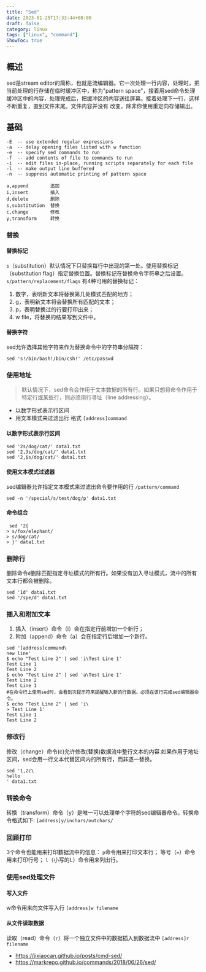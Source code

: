 ```yaml
---
title: "Sed"
date: 2023-01-25T17:33:44+08:00
draft: false
category: linux
tags: ["linux", "command"]
ShowToc: true
---
```


## 概述

sed是stream editor的简称，也就是流编辑器。它一次处理一行内容，处理时，把当前处理的行存储在临时缓冲区中，称为"pattern space"，接着用sed命令处理缓冲区中的内容，处理完成后，把缓冲区的内容送往屏幕。接着处理下一行，这样不断重复，直到文件末尾。文件内容并没有 改变，除非你使用重定向存储输出。

## 基础

```shell
-E  -- use extended regular expressions
-a  -- delay opening files listed with w function
-e  -- specify sed commands to run
-f  -- add contents of file to commands to run
-i  -- edit files in-place, running scripts separately for each file
-l  -- make output line buffered
-n  -- suppress automatic printing of pattern space
```

```shell
a,append        追加
i,insert        插入
d,delete        删除
s,substitution  替换
c,change        修改
y,transform     转换
```

### 替换

#### 替换标记

`s`（substitution）默认情况下只替换每行中出现的第一处。使用替换标记（substitution flag）指定替换位置。替换标记在替换命令字符串之后设置。
`s/pattern/replacement/flags`
有4种可用的替换标记：

1. 数字，表明新文本将替换第几处模式匹配的地方；
2. g，表明新文本将会替换所有匹配的文本；
3. p，表明替换过的行要打印出来；
4. w file，将替换的结果写到文件中。

#### 替换字符

sed允许选择其他字符来作为替换命令中的字符串分隔符：

```shell
sed 's!/bin/bash!/bin/csh!' /etc/passwd
```

### 使用地址

>默认情况下，sed命令会作用于文本数据的所有行。如果只想将命令作用于特定行或某些行，则必须用行寻址（line addressing）。

- 以数字形式表示行区间
- 用文本模式来过滤出行
格式 `[address]command`

#### 以数字形式表示行区间

```shell
sed '2s/dog/cat/' data1.txt
sed '2,3s/dog/cat/' data1.txt
sed '2,$s/dog/cat/' data1.txt
```

#### 使用文本模式过滤器

sed编辑器允许指定文本模式来过滤出命令要作用的行
`/pattern/command`

```shell
sed -n '/special/s/test/dog/p' data1.txt
```

#### 命令组合

```shell
 sed '2{
> s/fox/elephant/
> s/dog/cat/
> }' data1.txt
```

### 删除行

删除命令`d`删除匹配指定寻址模式的所有行。如果没有加入寻址模式，流中的所有文本行都会被删除。

``` shell
sed '1d' data1.txt
sed '/spe/d' data1.txt
```

### 插入和附加文本

1. 插入（insert）命令（i）会在指定行前增加一个新行；
2. 附加（append）命令（a）会在指定行后增加一个新行。

```shell
sed '[address]command\
new line'
$ echo "Test Line 2" | sed 'i\Test Line 1'
Test Line 1
Test Line 2
$ echo "Test Line 2" | sed 'a\Test Line 1'
Test Line 2
Test Line 1
#在命令行上使用sed时，会看到次提示符来提醒输入新的行数据。必须在该行完成sed编辑器命令。
$ echo "Test Line 2" | sed 'i\
> Test Line 1'
Test Line 1
Test Line 2
```

### 修改行

修改（change）命令(c)允许修改(替换)数据流中整行文本的内容.如果作用于地址区间，sed会用一行文本代替区间内的所有行，而非逐一替换。

```shell
sed '1,2c\
hello
' data1.txt
```

### 转换命令

转换（transform）命令（y）是唯一可以处理单个字符的sed编辑器命令。转换命令格式如下:
`[address]y/inchars/outchars/`

### 回顾打印

3个命令也能用来打印数据流中的信息：
`p`命令用来打印文本行；
等号（`=`）命令用来打印行号；
`l`（小写的L）命令用来列出行。

### 使用sed处理文件

#### 写入文件

w命令用来向文件写入行 `[address]w filename`

#### 从文件读取数据

读取（read）命令（`r`）将一个独立文件中的数据插入到数据流中
`[address]r filename`

- https://jixiaocan.github.io/posts/cmd-sed/
- https://markrepo.github.io/commands/2018/06/26/sed/
